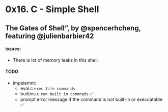 # 0x16. C - Simple Shell
## The Gates of Shell”, by @spencerhcheng, featuring @julienbarbier42

#### issues:

- There is lot of memory leaks in this shell.

#### TODO
- impelemnt:
	- eval.c `exec file commands`
	- builtins.c `run built in commnads` ✅
	- prompt error message if the command is not built-in or execuatable ✅

